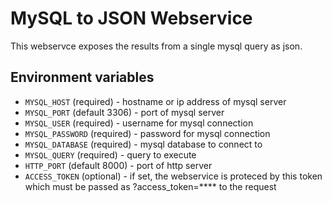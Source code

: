 # MySQL to JSON Webservice

This webservce exposes the results from a single mysql query as json.

## Environment variables

* `MYSQL_HOST` (required) - hostname or ip address of mysql server
* `MYSQL_PORT` (default 3306) - port of mysql server
* `MYSQL_USER` (required) - username for mysql connection
* `MYSQL_PASSWORD` (required) - password for mysql connection
* `MYSQL_DATABASE` (required) - mysql database to connect to
* `MYSQL_QUERY` (required) - query to execute
* `HTTP_PORT` (default 8000) - port of http server
* `ACCESS_TOKEN` (optional) - if set, the webservice is proteced by this token which must be passed as ?access_token=**** to the request

